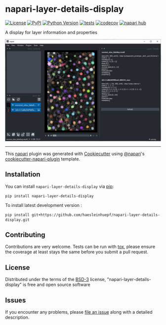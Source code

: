 # napari-layer-details-display

[![License](https://img.shields.io/pypi/l/napari-layer-details-display.svg?color=green)](https://github.com/haesleinhuepf/napari-layer-details-display/raw/main/LICENSE)
[![PyPI](https://img.shields.io/pypi/v/napari-layer-details-display.svg?color=green)](https://pypi.org/project/napari-layer-details-display)
[![Python Version](https://img.shields.io/pypi/pyversions/napari-layer-details-display.svg?color=green)](https://python.org)
[![tests](https://github.com/haesleinhuepf/napari-layer-details-display/workflows/tests/badge.svg)](https://github.com/haesleinhuepf/napari-layer-details-display/actions)
[![codecov](https://codecov.io/gh/haesleinhuepf/napari-layer-details-display/branch/main/graph/badge.svg)](https://codecov.io/gh/haesleinhuepf/napari-layer-details-display)
[![napari hub](https://img.shields.io/endpoint?url=https://api.napari-hub.org/shields/napari-layer-details-display)](https://napari-hub.org/plugins/napari-layer-details-display)

A display for layer information and properties

![img.png](https://github.com/haesleinhuepf/napari-layer-details-display/raw/main/images/screenshot.png)

----------------------------------

This [napari] plugin was generated with [Cookiecutter] using [@napari]'s [cookiecutter-napari-plugin] template.

## Installation

You can install `napari-layer-details-display` via [pip]:

    pip install napari-layer-details-display



To install latest development version :

    pip install git+https://github.com/haesleinhuepf/napari-layer-details-display.git


## Contributing

Contributions are very welcome. Tests can be run with [tox], please ensure
the coverage at least stays the same before you submit a pull request.

## License

Distributed under the terms of the [BSD-3] license,
"napari-layer-details-display" is free and open source software

## Issues

If you encounter any problems, please [file an issue] along with a detailed description.

[napari]: https://github.com/napari/napari
[Cookiecutter]: https://github.com/audreyr/cookiecutter
[@napari]: https://github.com/napari
[MIT]: http://opensource.org/licenses/MIT
[BSD-3]: http://opensource.org/licenses/BSD-3-Clause
[GNU GPL v3.0]: http://www.gnu.org/licenses/gpl-3.0.txt
[GNU LGPL v3.0]: http://www.gnu.org/licenses/lgpl-3.0.txt
[Apache Software License 2.0]: http://www.apache.org/licenses/LICENSE-2.0
[Mozilla Public License 2.0]: https://www.mozilla.org/media/MPL/2.0/index.txt
[cookiecutter-napari-plugin]: https://github.com/napari/cookiecutter-napari-plugin

[file an issue]: https://github.com/haesleinhuepf/napari-layer-details-display/issues

[napari]: https://github.com/napari/napari
[tox]: https://tox.readthedocs.io/en/latest/
[pip]: https://pypi.org/project/pip/
[PyPI]: https://pypi.org/
